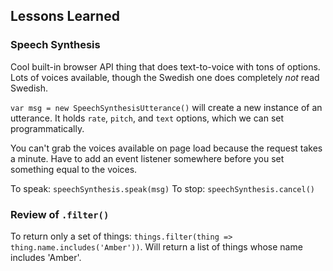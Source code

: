 ## Lessons Learned

### Speech Synthesis
Cool built-in browser API thing that does text-to-voice with tons of options. Lots of voices available, though the Swedish one does completely *not* read Swedish.

`var msg = new SpeechSynthesisUtterance()` will create a new instance of an utterance. It holds `rate`, `pitch`, and `text` options, which we can set programmatically.

You can't grab the voices available on page load because the request takes a minute. Have to add an event listener somewhere before you set something equal to the voices.

To speak: `speechSynthesis.speak(msg)`
To stop: `speechSynthesis.cancel()`

### Review of `.filter()`
To return only a set of things: `things.filter(thing => thing.name.includes('Amber'))`. Will return a list of things whose name includes 'Amber'.